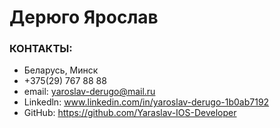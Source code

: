 # Дерюго Ярослав

### КОНТАКТЫ: 

* Беларусь, Минск
* +375(29) 767 88 88
* email: yaroslav-derugo@mail.ru
* Linkedln: www.linkedin.com/in/yaroslav-derugo-1b0ab7192
* GitHub: https://github.com/Yaraslav-IOS-Developer
